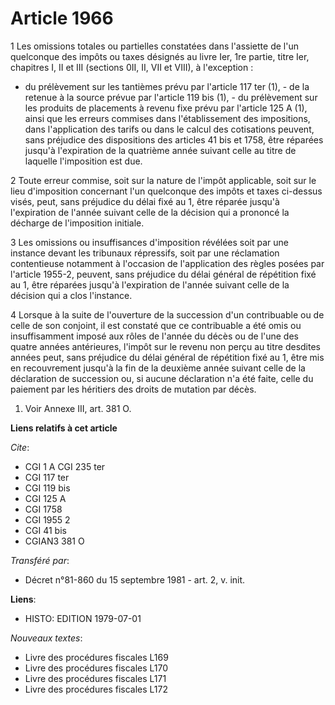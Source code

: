 # Article 1966

1 Les omissions totales ou partielles constatées dans l'assiette de l'un quelconque des impôts ou taxes désignés au livre
Ier, 1re partie, titre Ier, chapitres I, II et III (sections 0II, II, VII et VIII), à l'exception :

- du prélèvement sur les tantièmes prévu par l'article 117 ter (1), - de la retenue à la source prévue par l'article 119 bis
(1), - du prélèvement sur les produits de placements à revenu fixe prévu par l'article 125 A (1), ainsi que les erreurs
commises dans l'établissement des impositions, dans l'application des tarifs ou dans le calcul des cotisations peuvent, sans
préjudice des dispositions des articles 41 bis et 1758, être réparées jusqu'à l'expiration de la quatrième année suivant
celle au titre de laquelle l'imposition est due.

2 Toute erreur commise, soit sur la nature de l'impôt applicable, soit sur le lieu d'imposition concernant l'un quelconque
des impôts et taxes ci-dessus visés, peut, sans préjudice du délai fixé au 1, être réparée jusqu'à l'expiration de l'année
suivant celle de la décision qui a prononcé la décharge de l'imposition initiale.

3 Les omissions ou insuffisances d'imposition révélées soit par une instance devant les tribunaux répressifs, soit par une
réclamation contentieuse notamment à l'occasion de l'application des règles posées par l'article 1955-2, peuvent, sans
préjudice du délai général de répétition fixé au 1, être réparées jusqu'à l'expiration de l'année suivant celle de la
décision qui a clos l'instance.

4 Lorsque à la suite de l'ouverture de la succession d'un contribuable ou de celle de son conjoint, il est constaté que ce
contribuable a été omis ou insuffisamment imposé aux rôles de l'année du décès ou de l'une des quatre années antérieures,
l'impôt sur le revenu non perçu au titre desdites années peut, sans préjudice du délai général de répétition fixé au 1, être
mis en recouvrement jusqu'à la fin de la deuxième année suivant celle de la déclaration de succession ou, si aucune
déclaration n'a été faite, celle du paiement par les héritiers des droits de mutation par décès.

1) Voir Annexe III, art. 381 O.

**Liens relatifs à cet article**

_Cite_:

  - CGI 1 A CGI 235 ter
  - CGI 117 ter
  - CGI 119 bis
  - CGI 125 A
  - CGI 1758
  - CGI 1955 2
  - CGI 41 bis
  - CGIAN3 381 O

_Transféré par_:

  - Décret n°81-860 du 15 septembre 1981 - art. 2, v. init.

**Liens**:

  - HISTO: EDITION 1979-07-01

_Nouveaux textes_:

  - Livre des procédures fiscales L169
  - Livre des procédures fiscales L170
  - Livre des procédures fiscales L171
  - Livre des procédures fiscales L172
